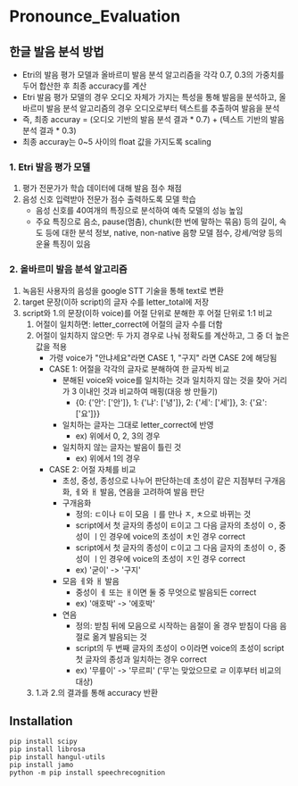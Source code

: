 # Pronounce_Evaluation
## 한글 발음 분석 방법
* Etri의 발음 평가 모델과 올바르미 발음 분석 알고리즘을 각각 0.7, 0.3의 가중치를 두어 합산한 후 최종 accuracy를 계산
* Etri 발음 평가 모델의 경우 오디오 자체가 가지는 특성을 통해 발음을 분석하고, 올바르미 발음 분석 알고리즘의 경우 오디오로부터 텍스트를 추출하여 발음을 분석
* 즉, 최종 accuray = (오디오 기반의 발음 분석 결과 * 0.7) + (텍스트 기반의 발음 분석 결과 * 0.3)
* 최종 accuray는 0~5 사이의 float 값을 가지도록 scaling

### 1. Etri 발음 평가 모델
1. 평가 전문가가 학습 데이터에 대해 발음 점수 채점
2. 음성 신호 입력받아 전문가 점수 출력하도록 모델 학습
    - 음성 신호를 40여개의 특징으로 분석하여 예측 모델의 성능 높임
    - 주요 특징으로 음소, pause(멈춤), chunk(한 번에 말하는 묶음) 등의 길이, 속도 등에 대한 분석 정보, native, non-native 음향 모델 점수, 강세/억양 등의 운율 특징이 있음

### 2. 올바르미 발음 분석 알고리즘
1. 녹음된 사용자의 음성을 google STT 기술을 통해 text로 변환
2. target 문장(이하 script)의 글자 수를 letter_total에 저장
3. script와 1.의 문장(이하 voice)를 어절 단위로 분해한 후 어절 단위로 1:1 비교
    1. 어절이 일치하면: letter_correct에 어절의 글자 수를 더함
    2. 어절이 일치하지 않으면: 두 가지 경우로 나눠 정확도를 계산하고, 그 중 더 높은 값을 적용
        * 가령 voice가 "안냐세요"라면 CASE 1, "구지" 라면 CASE 2에 해당됨
        * CASE 1: 어절을 각각의 글자로 분해하여 한 글자씩 비교
            * 분해된 voice와 voice를 일치하는 것과 일치하지 않는 것을 찾아 거리가 3 이내인 것과 비교하여 매핑(대응 쌍 만들기)
                * {0: {'안': ['안']}, 1: {'냐': ['녕']}, 2: {'세': ['세']}, 3: {'요': ['요']}}
            * 일치하는 글자는 그대로 letter_correct에 반영
                * ex) 위에서 0, 2, 3의 경우
            * 일치하지 않는 글자는 발음이 틀린 것
                * ex) 위에서 1의 경우
        * CASE 2: 어절 자체를 비교
            * 초성, 중성, 종성으로 나누어 판단하는데 초성이 같은 지점부터 구개음화, ㅔ와 ㅐ 발음, 연음을 고려하여 발음 판단
            * 구개음화
                * 정의: ㄷ이나 ㅌ이 모음 ㅣ를 만나 ㅈ, ㅊ으로 바뀌는 것
                * script에서 첫 글자의 종성이 ㅌ이고 그 다음 글자의 초성이 ㅇ, 중성이 ㅣ인 경우에 voice의 초성이 ㅊ인 경우 correct
                * script에서 첫 글자의 종성이 ㄷ이고 그 다음 글자의 초성이 ㅇ, 중성이 ㅣ인 경우에 voice의 초성이 ㅈ인 경우 correct
                * ex) '굳이' -> '구지'
            * 모음 ㅔ와 ㅐ 발음
                * 중성이 ㅔ 또는 ㅐ이면 둘 중 무엇으로 발음되든 correct
                * ex) '애호박' -> '에호박'
            * 연음
                * 정의: 받침 뒤에 모음으로 시작하는 음절이 올 경우 받침이 다음 음절로 옮겨 발음되는 것
                * script의 두 번째 글자의 초성이 ㅇ이라면 voice의 초성이 script 첫 글자의 종성과 일치하는 경우 correct
                * ex) '무릎이' -> '무르피' ('무'는 맞았으므로 ㄹ 이후부터 비교의 대상)
    3. 1.과 2.의 결과를 통해 accuracy 반환

## Installation
```pip install scipy```   
```pip install librosa```   
```pip install hangul-utils```   
```pip install jamo```   
```python -m pip install speechrecognition ```  